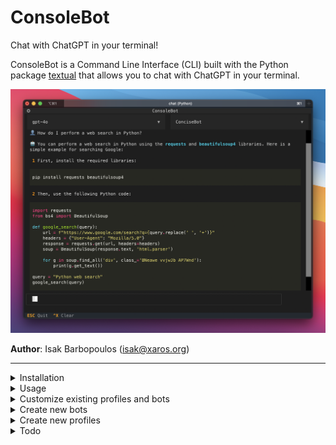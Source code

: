 # ConsoleBot
Chat with ChatGPT in your terminal!

ConsoleBot is a Command Line Interface (CLI) built with the Python package [textual](https://textual.textualize.io/) that allows you to chat with ChatGPT in your terminal.

![Example](screenshots/chat_interface.png "Interactive chat interface")

**Author**: Isak Barbopoulos (isak@xaros.org)

---

<details>
    <summary>Installation</summary>

1. Make sure you have Python >=3.9 and an OpenAI API key.

2. Open your terminal of choice and clone this repo:
```bash
git clone https://github.com/isak-b/console-bot.git
```

3. Install the package and its dependencies:
```bash
cd console-bot
pip install .
```

4. Create a file named '.env' in the console-bot folder and add the following line:
```bash
OPENAI_API_KEY=<your OpenAI API key here>
```

</details>

<details>
    <summary>Usage</summary>
Open a terminal in the console-bot folder, and then either:

1. Open an interactive chat interface in your terminal by writing:

```bash
python chat
```

2. Or get an answer to a single question directly in the terminal:

```bash
python ask "How do I recursively find and delete all .log files in a directory using the terminal?"
```

TIP: Bind "python chat" and "python ask" to aliases in e.g., `~/.bashrc` (if you use bash) or `~/.zshrc` (if you use zshell) for easy access. For example:
```bash
alias chat="python path/to/console-bot/chat/"
alias ask="python path/to/console-bot/ask/"
```

Then just type `chat` or `ask "<your question>"` from any location in your terminal.

See more details on how to install and make modifications below.

</details>

<details>
    <summary>Customize existing profiles and bots</summary>

The default profiles are found here:
- Chat: `console-bot/profiles/chat/`
- Ask: `console-bot/profiles/ask/`

Modify existing profiles and bots:
- To change the config of one of the default profiles, open `config.yaml` in either `console-bot/profiles/chat/` or `console-bot/profiles/ask/`
- Change the values you wish to modify, e.g., `model: gpt-4-turbo`
- To modify an existing bot, open the .txt file of the bot you want to modify in the `bots/` directory, and write your own instructions

</details>

<details>
    <summary>Create new bots</summary>

Create new bots:
- Open the `bots/` folder in the profile folder that you wish to add a bot to
- Create a new .txt file with your custom instructions
- If you for example save your new instructions as `console-bot/profiles/chat/bots/NewBot.txt`, then "NewBot" will appear as a choice in the chat interface.
- You can select which bot is loaded as default by opening `config.yaml` and setting `bot: NewBot`.
- Note that since the ask interface isn't interactive, you must set the bot according to the above step in `profiles/ask/config.yaml`.

</details>

<details>
    <summary>Create new profiles</summary>

Create entirely new profiles:
- Create a new folder in `console-bot/profiles/`
- Add a `config.yaml` file with the settings you wish to use.
- Add a `bots/` directory with the bots that you wish to include.
- Then, to use the new profile, call either the chat or ask command with the path to your `config.yaml` as an argument, e.g.,:

```bash
python chat "path/to/profiles/my-profile/config.yaml"
python ask "Some question" "path/to/profiles/my-profile/config.yaml"
```

</details>

<details>
    <summary>Todo</summary>

Some of the things I might implement soon:

- Make it so users can save and manage chat history (create, name and select history_ids at will)

- Add support for other LLMs

- Add image generation (not currently supported by textual)

</details>
